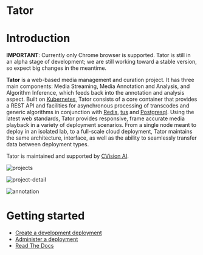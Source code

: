 Tator
=====

Introduction
============

**IMPORTANT**: Currently only Chrome browser is supported. Tator is still in an alpha stage of development; we are still working toward a stable version, so expect big changes in the meantime.

**Tator** is a web-based media management and curation project. It has three main components: Media Streaming, Media Annotation and Analysis, and Algorithm Inference, which feeds back into the annotation and analysis aspect. Built on [Kubernetes][kube], Tator consists of a core container that provides a REST API and facilities for asynchronous processing of transcodes and generic algorithms in conjunction with [Redis][redis], [tus][tus] and [Postgresql][postgresql]. Using the latest web standards, Tator provides responsive, frame accurate media playback in a variety of deployment scenarios. From a single node meant to deploy in an isolated lab, to a full-scale cloud deployment, Tator maintains the same architecture, interface, as well as the ability to seamlessly transfer data between deployment types.

Tator is maintained and supported by [CVision AI](https://www.cvisionai.com).

![projects](https://user-images.githubusercontent.com/7937658/65167417-83f95c00-da10-11e9-83aa-eec9db99c730.png)

![project-detail](https://user-images.githubusercontent.com/7937658/65167420-865bb600-da10-11e9-86b0-2e5d64a12885.png)

![annotation](https://user-images.githubusercontent.com/7937658/65167423-878ce300-da10-11e9-88e8-8c8926f45c6b.png)

Getting started
===============

* [Create a development deployment](https://tator.readthedocs.io/en/latest/setup_tator/cluster.html)
* [Administer a deployment](doc/admin.md)
* [Read The Docs](https://tator.readthedocs.io/en/latest/)

[kube]: https://kubernetes.io
[redis]: https://redis.io
[tus]: https://tus.io
[postgresql]: https://www.postgresql.org

